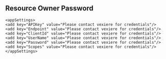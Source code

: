 ## Resource Owner Password ##


  	<appSettings>
    <add key="APIKey" value="Please contact vexiere for credentials"/>
    <add key="Endpoint" value="Please contact vexiere for credentials"/>
    <add key="ClientId" value="Please contact vexiere for credentials"/>
    <add key="UserName" value="Please contact vexiere for credentials"/>
    <add key="Password" value="Please contact vexiere for credentials"/>
    <add key="Scopes" value="Please contact vexiere for credentials"/>
    </appSettings>